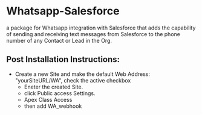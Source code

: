 # Whatsapp-Salesforce
a package for Whatsapp integration with Salesforce that adds the capability of sending and receiving text messages from Salesforce to the phone number of any Contact or Lead in the Org.

## Post Installation Instructions:
* Create a new Site and make the default Web Address: "yourSiteURL/WA", check the active checkbox
  * Eneter the created Site.
  * click Public access Settings.
  * Apex Class Access
  * then add WA_webhook
